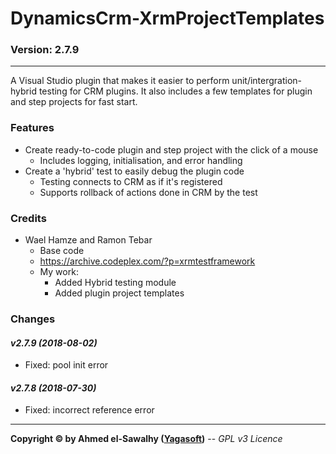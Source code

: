 # DynamicsCrm-XrmProjectTemplates
### Version: 2.7.9
---

A Visual Studio plugin that makes it easier to perform unit/intergration-hybrid testing for CRM plugins. It also includes a few templates for plugin and step projects for fast start.

### Features

+ Create ready-to-code plugin and step project with the click of a mouse
  + Includes logging, initialisation, and error handling
+ Create a 'hybrid' test to easily debug the plugin code
  + Testing connects to CRM as if it's registered
  + Supports rollback of actions done in CRM by the test

### Credits

  + Wael Hamze and Ramon Tebar
	+ Base code
	+ https://archive.codeplex.com/?p=xrmtestframework
	+ My work:
		+ Added Hybrid testing module
		+ Added plugin project templates
		
### Changes

#### _v2.7.9 (2018-08-02)_
+ Fixed: pool init error

#### _v2.7.8 (2018-07-30)_
+ Fixed: incorrect reference error

---
**Copyright &copy; by Ahmed el-Sawalhy ([Yagasoft](http://yagasoft.com))** -- _GPL v3 Licence_

